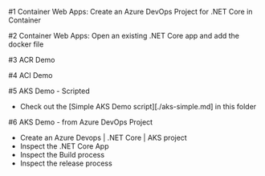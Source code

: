 #1 Container Web Apps: Create an Azure DevOps Project for .NET Core in Container

#2 Container Web Apps: Open an existing .NET Core app and add the docker file

#3 ACR Demo

#4 ACI Demo

#5 AKS Demo - Scripted

- Check out the [Simple AKS Demo script][./aks-simple.md] in this folder

#6 AKS Demo - from Azure DevOps Project
- Create an Azure Devops | .NET Core | AKS project
- Inspect the .NET Core App
- Inspect the Build process
- Inspect the release process
